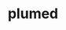 ---
title: "plumed"
layout: cache
categories: [package, develop]
meta: {"compilers": ["gcc@=11.4.0", "gcc@=9.4.0", "oneapi@=2024.2.1"], "num_specs": 26, "num_specs_by_stack": {"e4s": 7, "e4s-neoverse-v2": 7, "e4s-neoverse_v1": 3, "e4s-oneapi": 7, "e4s-power": 2, "root": 26}, "oss": ["ubuntu20.04", "ubuntu22.04"], "platforms": ["linux"], "stacks": ["e4s", "e4s-neoverse-v2", "e4s-neoverse_v1", "e4s-oneapi", "e4s-power", "root"], "targets": ["neoverse_v1", "neoverse_v2", "ppc64le", "x86_64_v3"], "versions": ["2.9.2"]}
spec_details: [{"compiler": "oneapi@=2024.2.1", "hash": "46xyg32neegyd5pnovq2sq6trwn2cpc4", "os": "ubuntu22.04", "platform": "linux", "size": "-", "stacks": ["e4s-oneapi", "root"], "target": "x86_64_v3", "variants": ["arrayfire=none", "build_system=autotools", "+gsl", "+mpi", "optional_modules=all", "+shared"], "versions": ["2.9.2"]}, {"compiler": "gcc@=11.4.0", "hash": "4jrti2zb2msfa7trvjjosymkr43gtqdn", "os": "ubuntu22.04", "platform": "linux", "size": "-", "stacks": ["e4s", "root"], "target": "x86_64_v3", "variants": ["arrayfire=none", "build_system=autotools", "+gsl", "+mpi", "optional_modules=all", "+shared"], "versions": ["2.9.2"]}, {"compiler": "gcc@=11.4.0", "hash": "4sfjramprp7jkzsc5dofbcximi6so2sq", "os": "ubuntu22.04", "platform": "linux", "size": "-", "stacks": ["e4s-neoverse-v2", "root"], "target": "neoverse_v2", "variants": ["arrayfire=none", "build_system=autotools", "+gsl", "+mpi", "optional_modules=all", "+shared"], "versions": ["2.9.2"]}, {"compiler": "gcc@=11.4.0", "hash": "53ikroqrk5owc7wsifj3w7g22flokuee", "os": "ubuntu22.04", "platform": "linux", "size": "-", "stacks": ["e4s", "root"], "target": "x86_64_v3", "variants": ["arrayfire=none", "build_system=autotools", "+gsl", "+mpi", "optional_modules=all", "+shared"], "versions": ["2.9.2"]}, {"compiler": "oneapi@=2024.2.1", "hash": "5cyblv5v5rx5ccdp4x6dqdbd5hnctbcw", "os": "ubuntu22.04", "platform": "linux", "size": "-", "stacks": ["e4s-oneapi", "root"], "target": "x86_64_v3", "variants": ["arrayfire=none", "build_system=autotools", "+gsl", "+mpi", "optional_modules=all", "+shared"], "versions": ["2.9.2"]}, {"compiler": "gcc@=11.4.0", "hash": "6rid5e77rq5rx5kpo5x2bpngjbwjshfe", "os": "ubuntu22.04", "platform": "linux", "size": "-", "stacks": ["e4s-neoverse-v2", "root"], "target": "neoverse_v2", "variants": ["arrayfire=none", "build_system=autotools", "+gsl", "+mpi", "optional_modules=all", "+shared"], "versions": ["2.9.2"]}, {"compiler": "gcc@=9.4.0", "hash": "aukfixqoje34aiuepehlgjh5nudoveoh", "os": "ubuntu20.04", "platform": "linux", "size": "-", "stacks": ["e4s-power", "root"], "target": "ppc64le", "variants": ["arrayfire=none", "build_system=autotools", "+gsl", "+mpi", "optional_modules=all", "+shared"], "versions": ["2.9.2"]}, {"compiler": "gcc@=9.4.0", "hash": "b3ifenvjpputrerr533fcmng4z5ioqpu", "os": "ubuntu20.04", "platform": "linux", "size": "-", "stacks": ["e4s-power", "root"], "target": "ppc64le", "variants": ["arrayfire=none", "build_system=autotools", "+gsl", "+mpi", "optional_modules=all", "+shared"], "versions": ["2.9.2"]}, {"compiler": "gcc@=11.4.0", "hash": "dxvc5zlspddjraftp45svw3gw2xwwdi6", "os": "ubuntu22.04", "platform": "linux", "size": "-", "stacks": ["e4s-neoverse_v1", "root"], "target": "neoverse_v1", "variants": ["arrayfire=none", "build_system=autotools", "+gsl", "+mpi", "optional_modules=all", "+shared"], "versions": ["2.9.2"]}, {"compiler": "gcc@=11.4.0", "hash": "f4wgif74bplzx7qrdm3ysmbxckw5gzxo", "os": "ubuntu22.04", "platform": "linux", "size": "-", "stacks": ["e4s", "root"], "target": "x86_64_v3", "variants": ["arrayfire=none", "build_system=autotools", "+gsl", "+mpi", "optional_modules=all", "+shared"], "versions": ["2.9.2"]}, {"compiler": "gcc@=11.4.0", "hash": "gdziv4nactcyamgfzk5waxweup7xdbxo", "os": "ubuntu22.04", "platform": "linux", "size": "-", "stacks": ["e4s", "root"], "target": "x86_64_v3", "variants": ["arrayfire=none", "build_system=autotools", "+gsl", "+mpi", "optional_modules=all", "+shared"], "versions": ["2.9.2"]}, {"compiler": "oneapi@=2024.2.1", "hash": "hbxbsm7up5b4544ungw54rhkng4rrxpg", "os": "ubuntu22.04", "platform": "linux", "size": "-", "stacks": ["e4s-oneapi", "root"], "target": "x86_64_v3", "variants": ["arrayfire=none", "build_system=autotools", "+gsl", "+mpi", "optional_modules=all", "+shared"], "versions": ["2.9.2"]}, {"compiler": "gcc@=11.4.0", "hash": "hrcascr656f6pasy65uawhbxuqincthx", "os": "ubuntu22.04", "platform": "linux", "size": "-", "stacks": ["e4s-neoverse_v1", "root"], "target": "neoverse_v1", "variants": ["arrayfire=none", "build_system=autotools", "+gsl", "+mpi", "optional_modules=all", "+shared"], "versions": ["2.9.2"]}, {"compiler": "gcc@=11.4.0", "hash": "idvs7k7p7uj644qjvijshethhsqknd6o", "os": "ubuntu22.04", "platform": "linux", "size": "-", "stacks": ["e4s-neoverse-v2", "root"], "target": "neoverse_v2", "variants": ["arrayfire=none", "build_system=autotools", "+gsl", "+mpi", "optional_modules=all", "+shared"], "versions": ["2.9.2"]}, {"compiler": "oneapi@=2024.2.1", "hash": "lz4lrd7e67tsirwmstwxyeo4izywrj7n", "os": "ubuntu22.04", "platform": "linux", "size": "-", "stacks": ["e4s-oneapi", "root"], "target": "x86_64_v3", "variants": ["arrayfire=none", "build_system=autotools", "+gsl", "+mpi", "optional_modules=all", "+shared"], "versions": ["2.9.2"]}, {"compiler": "gcc@=11.4.0", "hash": "o43ethdau6lmfhn6xqtonx3hk4maouse", "os": "ubuntu22.04", "platform": "linux", "size": "-", "stacks": ["e4s", "root"], "target": "x86_64_v3", "variants": ["arrayfire=none", "build_system=autotools", "+gsl", "+mpi", "optional_modules=all", "+shared"], "versions": ["2.9.2"]}, {"compiler": "oneapi@=2024.2.1", "hash": "p27ghvwdref2psqic4co4eodfyfk6zne", "os": "ubuntu22.04", "platform": "linux", "size": "-", "stacks": ["e4s-oneapi", "root"], "target": "x86_64_v3", "variants": ["arrayfire=none", "build_system=autotools", "+gsl", "+mpi", "optional_modules=all", "+shared"], "versions": ["2.9.2"]}, {"compiler": "oneapi@=2024.2.1", "hash": "pcyyz7yfru3x7lnd2lk3fwxreegjrkwt", "os": "ubuntu22.04", "platform": "linux", "size": "-", "stacks": ["e4s-oneapi", "root"], "target": "x86_64_v3", "variants": ["arrayfire=none", "build_system=autotools", "+gsl", "+mpi", "optional_modules=all", "+shared"], "versions": ["2.9.2"]}, {"compiler": "gcc@=11.4.0", "hash": "pf3vdluyvkgg3miuu3ltd5hydqq3od43", "os": "ubuntu22.04", "platform": "linux", "size": "-", "stacks": ["e4s-neoverse_v1", "root"], "target": "neoverse_v1", "variants": ["arrayfire=none", "build_system=autotools", "+gsl", "+mpi", "optional_modules=all", "+shared"], "versions": ["2.9.2"]}, {"compiler": "gcc@=11.4.0", "hash": "pf4wuba5kz4u55dp4wf3uq2x3xirn6yz", "os": "ubuntu22.04", "platform": "linux", "size": "-", "stacks": ["e4s-neoverse-v2", "root"], "target": "neoverse_v2", "variants": ["arrayfire=none", "build_system=autotools", "+gsl", "+mpi", "optional_modules=all", "+shared"], "versions": ["2.9.2"]}, {"compiler": "gcc@=11.4.0", "hash": "qjkynogyuj2o6u2ap5m5ogmlizy7uc2k", "os": "ubuntu22.04", "platform": "linux", "size": "-", "stacks": ["e4s", "root"], "target": "x86_64_v3", "variants": ["arrayfire=none", "build_system=autotools", "+gsl", "+mpi", "optional_modules=all", "+shared"], "versions": ["2.9.2"]}, {"compiler": "gcc@=11.4.0", "hash": "t2ptnc733stxqkf7iky75olaizudlsjf", "os": "ubuntu22.04", "platform": "linux", "size": "-", "stacks": ["e4s-neoverse-v2", "root"], "target": "neoverse_v2", "variants": ["arrayfire=none", "build_system=autotools", "+gsl", "+mpi", "optional_modules=all", "+shared"], "versions": ["2.9.2"]}, {"compiler": "gcc@=11.4.0", "hash": "uqituia3uiwzvem6azr4ztpnphgpzdny", "os": "ubuntu22.04", "platform": "linux", "size": "-", "stacks": ["e4s-neoverse-v2", "root"], "target": "neoverse_v2", "variants": ["arrayfire=none", "build_system=autotools", "+gsl", "+mpi", "optional_modules=all", "+shared"], "versions": ["2.9.2"]}, {"compiler": "gcc@=11.4.0", "hash": "wpsr527clcpzdwlqnrvrlio3bu77xr4h", "os": "ubuntu22.04", "platform": "linux", "size": "-", "stacks": ["e4s", "root"], "target": "x86_64_v3", "variants": ["arrayfire=none", "build_system=autotools", "+gsl", "+mpi", "optional_modules=all", "+shared"], "versions": ["2.9.2"]}, {"compiler": "oneapi@=2024.2.1", "hash": "wwwfizj3i5iba5qkvkgyjyvwbx7nnc5a", "os": "ubuntu22.04", "platform": "linux", "size": "-", "stacks": ["e4s-oneapi", "root"], "target": "x86_64_v3", "variants": ["arrayfire=none", "build_system=autotools", "+gsl", "+mpi", "optional_modules=all", "+shared"], "versions": ["2.9.2"]}, {"compiler": "gcc@=11.4.0", "hash": "y4j76u6heaazfkccywvwukcrc7wpep4c", "os": "ubuntu22.04", "platform": "linux", "size": "-", "stacks": ["e4s-neoverse-v2", "root"], "target": "neoverse_v2", "variants": ["arrayfire=none", "build_system=autotools", "+gsl", "+mpi", "optional_modules=all", "+shared"], "versions": ["2.9.2"]}]
---
